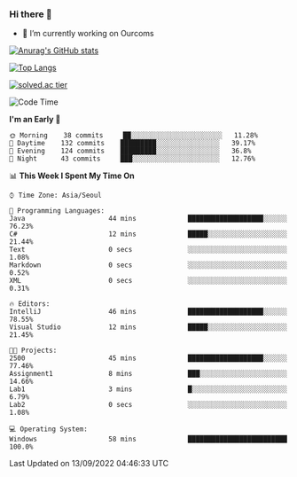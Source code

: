 ### Hi there 👋

- 🔭 I’m currently working on Ourcoms

<!--
**Rhange/Rhange** is a ✨ _special_ ✨ repository because its `README.md` (this file) appears on your GitHub profile.

Here are some ideas to get you started:

- 🌱 I’m currently learning ...
- 👯 I’m looking to collaborate on ...
- 🤔 I’m looking for help with ...
- 💬 Ask me about ...
- 📫 How to reach me: ...
- 😄 Pronouns: ...
- ⚡ Fun fact: ...
-->

[![Anurag's GitHub stats](https://github-readme-stats.vercel.app/api?username=rhange&show_icons=true&theme=gruvbox)](https://github.com/anuraghazra/github-readme-stats)

[![Top Langs](https://github-readme-stats.vercel.app/api/top-langs/?username=rhange&layout=compact&theme=gruvbox)](https://github.com/anuraghazra/github-readme-stats)

[![solved.ac tier](http://mazassumnida.wtf/api/generate_badge?boj=rhange0511)](https://solved.ac/rhange0511)

  <!--START_SECTION:waka-->
![Code Time](http://img.shields.io/badge/Code%20Time-526%20hrs%2038%20mins-blue)

**I'm an Early 🐤** 

```text
🌞 Morning    38 commits     ██░░░░░░░░░░░░░░░░░░░░░░░   11.28% 
🌆 Daytime    132 commits    █████████░░░░░░░░░░░░░░░░   39.17% 
🌃 Evening    124 commits    █████████░░░░░░░░░░░░░░░░   36.8% 
🌙 Night      43 commits     ███░░░░░░░░░░░░░░░░░░░░░░   12.76%

```


📊 **This Week I Spent My Time On** 

```text
⌚︎ Time Zone: Asia/Seoul

💬 Programming Languages: 
Java                     44 mins             ███████████████████░░░░░░   76.23% 
C#                       12 mins             █████░░░░░░░░░░░░░░░░░░░░   21.44% 
Text                     0 secs              ░░░░░░░░░░░░░░░░░░░░░░░░░   1.08% 
Markdown                 0 secs              ░░░░░░░░░░░░░░░░░░░░░░░░░   0.52% 
XML                      0 secs              ░░░░░░░░░░░░░░░░░░░░░░░░░   0.31%

🔥 Editors: 
IntelliJ                 46 mins             ███████████████████░░░░░░   78.55% 
Visual Studio            12 mins             █████░░░░░░░░░░░░░░░░░░░░   21.45%

🐱‍💻 Projects: 
2500                     45 mins             ███████████████████░░░░░░   77.46% 
Assignment1              8 mins              ███░░░░░░░░░░░░░░░░░░░░░░   14.66% 
Lab1                     3 mins              █░░░░░░░░░░░░░░░░░░░░░░░░   6.79% 
Lab2                     0 secs              ░░░░░░░░░░░░░░░░░░░░░░░░░   1.08%

💻 Operating System: 
Windows                  58 mins             █████████████████████████   100.0%

```


 Last Updated on 13/09/2022 04:46:33 UTC
<!--END_SECTION:waka-->
